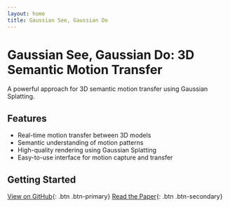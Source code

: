 ```yaml
---
layout: home
title: Gaussian See, Gaussian Do
---
```


# Gaussian See, Gaussian Do: 3D Semantic Motion Transfer

A powerful approach for 3D semantic motion transfer using Gaussian Splatting.

## Features

- Real-time motion transfer between 3D models
- Semantic understanding of motion patterns
- High-quality rendering using Gaussian Splatting
- Easy-to-use interface for motion capture and transfer

## Getting Started

[View on GitHub](#){: .btn .btn-primary}
[Read the Paper](#){: .btn .btn-secondary} 